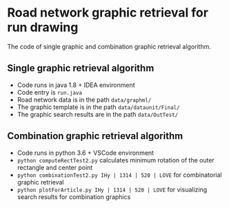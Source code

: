 # Road network graphic retrieval for run drawing
The code of single graphic and combination graphic retrieval algorithm.
## Single graphic retrieval algorithm
* Code runs in java 1.8 + IDEA environment
* Code entry is `run.java`
* Road network data is in the path `data/graphml/`
* The graphic template is in the path `data/dataunit/Final/`
* The graphic search results are in the path `data/OutTest/`

## Combination graphic retrieval algorithm
* Code runs in python 3.6 + VSCode environment
* `python computeRectTest2.py` calculates minimum rotation of the outer rectangle and center point
* `python combinationTest2.py IHy | 1314 | 520 | LOVE` for combinatorial graphic retrieval
* `python plotForArticle.py IHy | 1314 | 520 | LOVE` for visualizing search results for combination graphics